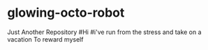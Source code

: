# glowing-octo-robot
Just Another Repository
#Hi
#i've run from the stress and take on a vacation
 To reward myself

